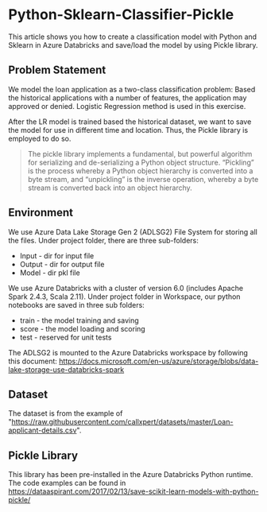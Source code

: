# Python-Sklearn-Classifier-Pickle
This article shows you how to create a classification model with Python and Sklearn in Azure Databricks and save/load the model by using Pickle library.

## Problem Statement
We model the loan application as a two-class classification problem: Based the historical applications with a number of features, the application may approved or denied. Logistic Regression method is used in this exercise. 

After the LR model is trained based the historical dataset, we want to save the model for use in different time and location. Thus, the Pickle library is employed to do so.

> The pickle library implements a fundamental, but powerful algorithm for serializing and de-serializing a Python object structure. “Pickling” is the process whereby a Python object hierarchy is converted into a byte stream, and “unpickling” is the inverse operation, whereby a byte stream is converted back into an object hierarchy.

## Environment
We use Azure Data Lake Storage Gen 2 (ADLSG2) File System for storing all the files. Under project folder, there are three sub-folders:
- Input - dir for input file
- Output - dir for output file
- Model - dir pkl file

We use Azure Databricks with a cluster of version 6.0 (includes Apache Spark 2.4.3, Scala 2.11). Under project folder in Workspace, our python notebooks are saved in three sub folders: 
- train - the model training and saving
- score - the model loading and scoring
- test - reserved for unit tests

The ADLSG2 is mounted to the Azure Databricks workspace by following this document: https://docs.microsoft.com/en-us/azure/storage/blobs/data-lake-storage-use-databricks-spark

## Dataset
The dataset is from the example of "https://raw.githubusercontent.com/callxpert/datasets/master/Loan-applicant-details.csv". 

## Pickle Library
This library has been pre-installed in the Azure Databricks Python runtime. The code examples can be found in https://dataaspirant.com/2017/02/13/save-scikit-learn-models-with-python-pickle/




